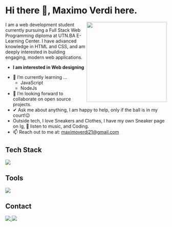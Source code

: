 # Hi there 👋, Maximo Verdi here. 

<picture> <img align="right" src="https://github.com/7oSkaaa/7oSkaaa/blob/main/Images/Right_Side.gif?raw=true" width = 250px></picture>


I am a web development student currently pursuing a Full Stack Web Programming diploma at UTN.BA E-Learning Center. I have advanced knowledge in HTML and CSS, and am deeply interested in building engaging, modern web applications.
* **I am interested in Web designing**
- 🌱 I’m currently learning ...
  - JavaScript
  - NodeJs
- 👯 I’m looking forward to collaborate on open source projects.
- ✔ Ask me about anything, I am happy to help, only if the ball is in my court!😉<br>
- Outside tech, I love Sneakers and Clothes, I have my own Sneaker page on Ig, 🎵 listen to music, and Coding.
- 📫 Reach out to me at: <a href="maximoverdi21@gmail.com">maximoverdi21@gmail.com</a>
<!--tech stack icons-->
<h2>Tech Stack</h2>
<p>
  <a href="https://skillicons.dev">
    <img src="https://skillicons.dev/icons?i=css,html,git,javascript,react&perline=14" />
  </a>
</p>

<!--Tools-->
<h2>Tools</h2>
<p>
  <a href="https://skillicons.dev">
    <img src="https://skillicons.dev/icons?i=github,discord,vscode,bootstrap,sass&perline=14" />
  </a>
</p>

<!--Contact info-->
<h2>Contact</h2>
<p>
<a href="https://www.instagram.com/maxi_verdi/">
  <img src="https://skillicons.dev/icons?i=instagram&perline=14">
</a>
  <a href="[https://www.instagram.com/maxi_verdi/](https://www.linkedin.com/in/maximo-verdi-22a426335/)" targetblank>
  <img src="https://skillicons.dev/icons?i=linkedin&perline=14">
</a>
</p>
